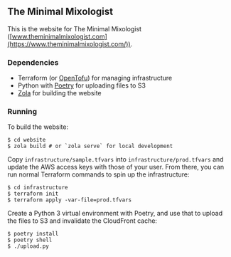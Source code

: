 ## The Minimal Mixologist

This is the website for The Minimal Mixologist ([www.theminimalmixologist.com](https://www.theminimalmixologist.com/)).

### Dependencies

* Terraform (or [OpenTofu](https://opentofu.org/)) for managing infrastructure
* Python with [Poetry](https://python-poetry.org/) for uploading files to S3
* [Zola](https://www.getzola.org/) for building the website

### Running

To build the website:

```
$ cd website
$ zola build # or `zola serve` for local development
```

Copy `infrastructure/sample.tfvars` into `infrastructure/prod.tfvars` and update the AWS access keys with those of your user. From there, you can run normal Terraform commands to spin up the infrastructure:

```
$ cd infrastructure
$ terraform init
$ terraform apply -var-file=prod.tfvars
```

Create a Python 3 virtual environment with Poetry, and use that to upload the files to S3 and invalidate the CloudFront cache:

```
$ poetry install
$ poetry shell
$ ./upload.py
```
